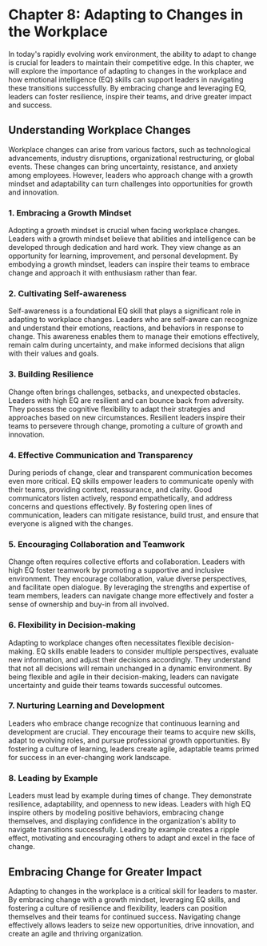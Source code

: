 Chapter 8: Adapting to Changes in the Workplace
===============================================

In today's rapidly evolving work environment, the ability to adapt to change is crucial for leaders to maintain their competitive edge. In this chapter, we will explore the importance of adapting to changes in the workplace and how emotional intelligence (EQ) skills can support leaders in navigating these transitions successfully. By embracing change and leveraging EQ, leaders can foster resilience, inspire their teams, and drive greater impact and success.

Understanding Workplace Changes
-------------------------------

Workplace changes can arise from various factors, such as technological advancements, industry disruptions, organizational restructuring, or global events. These changes can bring uncertainty, resistance, and anxiety among employees. However, leaders who approach change with a growth mindset and adaptability can turn challenges into opportunities for growth and innovation.

### 1. Embracing a Growth Mindset

Adopting a growth mindset is crucial when facing workplace changes. Leaders with a growth mindset believe that abilities and intelligence can be developed through dedication and hard work. They view change as an opportunity for learning, improvement, and personal development. By embodying a growth mindset, leaders can inspire their teams to embrace change and approach it with enthusiasm rather than fear.

### 2. Cultivating Self-awareness

Self-awareness is a foundational EQ skill that plays a significant role in adapting to workplace changes. Leaders who are self-aware can recognize and understand their emotions, reactions, and behaviors in response to change. This awareness enables them to manage their emotions effectively, remain calm during uncertainty, and make informed decisions that align with their values and goals.

### 3. Building Resilience

Change often brings challenges, setbacks, and unexpected obstacles. Leaders with high EQ are resilient and can bounce back from adversity. They possess the cognitive flexibility to adapt their strategies and approaches based on new circumstances. Resilient leaders inspire their teams to persevere through change, promoting a culture of growth and innovation.

### 4. Effective Communication and Transparency

During periods of change, clear and transparent communication becomes even more critical. EQ skills empower leaders to communicate openly with their teams, providing context, reassurance, and clarity. Good communicators listen actively, respond empathetically, and address concerns and questions effectively. By fostering open lines of communication, leaders can mitigate resistance, build trust, and ensure that everyone is aligned with the changes.

### 5. Encouraging Collaboration and Teamwork

Change often requires collective efforts and collaboration. Leaders with high EQ foster teamwork by promoting a supportive and inclusive environment. They encourage collaboration, value diverse perspectives, and facilitate open dialogue. By leveraging the strengths and expertise of team members, leaders can navigate change more effectively and foster a sense of ownership and buy-in from all involved.

### 6. Flexibility in Decision-making

Adapting to workplace changes often necessitates flexible decision-making. EQ skills enable leaders to consider multiple perspectives, evaluate new information, and adjust their decisions accordingly. They understand that not all decisions will remain unchanged in a dynamic environment. By being flexible and agile in their decision-making, leaders can navigate uncertainty and guide their teams towards successful outcomes.

### 7. Nurturing Learning and Development

Leaders who embrace change recognize that continuous learning and development are crucial. They encourage their teams to acquire new skills, adapt to evolving roles, and pursue professional growth opportunities. By fostering a culture of learning, leaders create agile, adaptable teams primed for success in an ever-changing work landscape.

### 8. Leading by Example

Leaders must lead by example during times of change. They demonstrate resilience, adaptability, and openness to new ideas. Leaders with high EQ inspire others by modeling positive behaviors, embracing change themselves, and displaying confidence in the organization's ability to navigate transitions successfully. Leading by example creates a ripple effect, motivating and encouraging others to adapt and excel in the face of change.

Embracing Change for Greater Impact
-----------------------------------

Adapting to changes in the workplace is a critical skill for leaders to master. By embracing change with a growth mindset, leveraging EQ skills, and fostering a culture of resilience and flexibility, leaders can position themselves and their teams for continued success. Navigating change effectively allows leaders to seize new opportunities, drive innovation, and create an agile and thriving organization.

